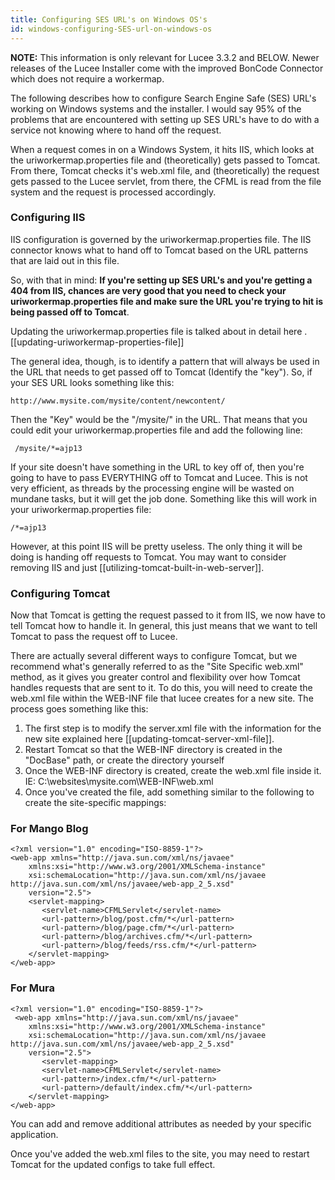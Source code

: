 ```yaml
---
title: Configuring SES URL's on Windows OS's
id: windows-configuring-SES-url-on-windows-os
---
```


**NOTE:** This information is only relevant for Lucee 3.3.2 and BELOW. Newer releases of the Lucee Installer come with the improved BonCode Connector which does not require a workermap.

The following describes how to configure Search Engine Safe (SES) URL's working on Windows systems and the installer. I would say 95% of the problems that are encountered with setting up SES URL's have to do with a service not knowing where to hand off the request.

When a request comes in on a Windows System, it hits IIS, which looks at the uriworkermap.properties file and (theoretically) gets passed to Tomcat. From there, Tomcat checks it's web.xml file, and (theoretically) the request gets passed to the Lucee servlet, from there, the CFML is read from the file system and the request is processed accordingly.

### Configuring IIS ###

IIS configuration is governed by the uriworkermap.properties file. The IIS connector knows what to hand off to Tomcat based on the URL patterns that are laid out in this file.

So, with that in mind: **If you're setting up SES URL's and you're getting a 404 from IIS, chances are very good that you need to check your uriworkermap.properties file and make sure the URL you're trying to hit is being passed off to Tomcat**.

Updating the uriworkermap.properties file is talked about in detail here
.
[[updating-uriworkermap-properties-file]]

The general idea, though, is to identify a pattern that will always be used in the URL that needs to get passed off to Tomcat (Identify the "key"). So, if your SES URL looks something like this:

	http://www.mysite.com/mysite/content/newcontent/

Then the "Key" would be the "/mysite/" in the URL. That means that you could edit your uriworkermap.properties file and add the following line:

	 /mysite/*=ajp13

If your site doesn't have something in the URL to key off of, then you're going to have to pass EVERYTHING off to Tomcat and Lucee. This is not very efficient, as threads by the processing engine will be wasted on mundane tasks, but it will get the job done. Something like this will work in your uriworkermap.properties file:

	/*=ajp13

However, at this point IIS will be pretty useless. The only thing it will be doing is handing off requests to Tomcat. You may want to consider removing IIS and just [[utilizing-tomcat-built-in-web-server]].

### Configuring Tomcat ###

Now that Tomcat is getting the request passed to it from IIS, we now have to tell Tomcat how to handle it. In general, this just means that we want to tell Tomcat to pass the request off to Lucee.

There are actually several different ways to configure Tomcat, but we recommend what's generally referred to as the "Site Specific web.xml" method, as it gives you greater control and flexibility over how Tomcat handles requests that are sent to it. To do this, you will need to create the web.xml file within the WEB-INF file that lucee creates for a new site. The process goes something like this:

1. The first step is to modify the server.xml file with the information for the new site explained here [[updating-tomcat-server-xml-file]].
1. Restart Tomcat so that the WEB-INF directory is created in the "DocBase" path, or create the directory yourself
1. Once the WEB-INF directory is created, create the web.xml file inside it. IE: C:\websites\mysite.com\WEB-INF\web.xml
1. Once you've created the file, add something similar to the following to create the site-specific mappings:

### For Mango Blog ###

```lucee
<?xml version="1.0" encoding="ISO-8859-1"?>
<web-app xmlns="http://java.sun.com/xml/ns/javaee"
    xmlns:xsi="http://www.w3.org/2001/XMLSchema-instance"
    xsi:schemaLocation="http://java.sun.com/xml/ns/javaee http://java.sun.com/xml/ns/javaee/web-app_2_5.xsd"
    version="2.5">
    <servlet-mapping>
	   <servlet-name>CFMLServlet</servlet-name>
	   <url-pattern>/blog/post.cfm/*</url-pattern>
	   <url-pattern>/blog/page.cfm/*</url-pattern>
	   <url-pattern>/blog/archives.cfm/*</url-pattern>
	   <url-pattern>/blog/feeds/rss.cfm/*</url-pattern>
	</servlet-mapping>
</web-app>
```

### For Mura ###

```lucee
<?xml version="1.0" encoding="ISO-8859-1"?>
 <web-app xmlns="http://java.sun.com/xml/ns/javaee"
    xmlns:xsi="http://www.w3.org/2001/XMLSchema-instance"
    xsi:schemaLocation="http://java.sun.com/xml/ns/javaee http://java.sun.com/xml/ns/javaee/web-app_2_5.xsd"
    version="2.5">
       <servlet-mapping>
       <servlet-name>CFMLServlet</servlet-name>
       <url-pattern>/index.cfm/*</url-pattern>
       <url-pattern>/default/index.cfm/*</url-pattern>
    </servlet-mapping>
</web-app>
```

You can add and remove additional <url-pattern></url-pattern> attributes as needed by your specific application.

Once you've added the web.xml files to the site, you may need to restart Tomcat for the updated configs to take full effect.